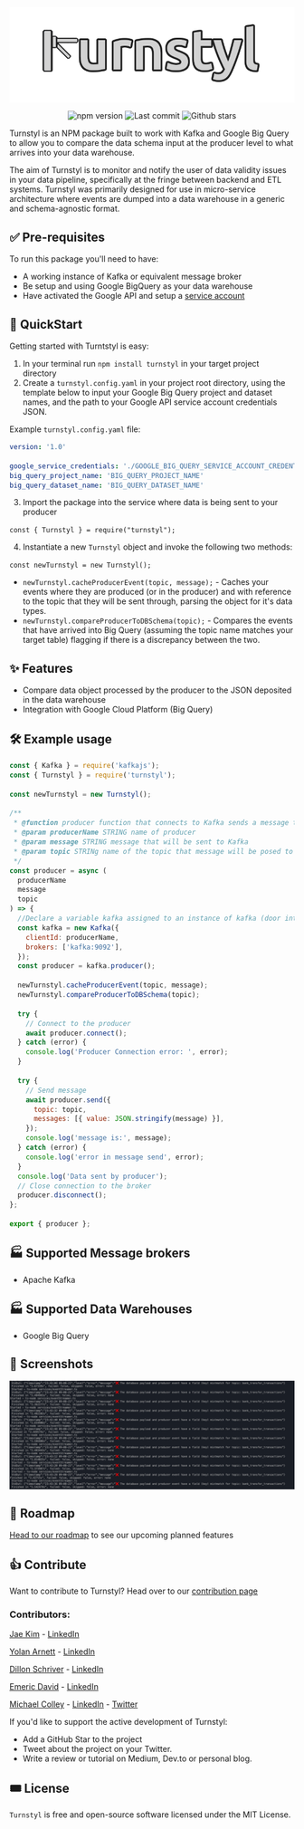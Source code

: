 <p align="center">
<img align="center" src="https://raw.githubusercontent.com/oslabs-beta/turnstyl/main/assets/turnstile-logo-softwhite-v3-a.png">
<p align="center">
  <img alt="npm version" src="https://img.shields.io/npm/v/turnstyl" />
  <img alt="Last commit" src="https://img.shields.io/github/last-commit/oslabs-beta/turnstyl" />
  <img alt="Github stars" src="https://shields.io/github/stars/oslabs-beta/turnstyl" />
</p>

Turnstyl is an NPM package built to work with Kafka and Google Big Query to allow you to compare the data schema input at the producer level to what arrives into your data warehouse.

The aim of Turnstyl is to monitor and notify the user of data validity issues in your data pipeline, specifically at the fringe between backend and ETL systems. Turnstyl was primarily designed for use in micro-service architecture where events are dumped into a data warehouse in a generic and schema-agnostic format.

## ✅ Pre-requisites

To run this package you'll need to have:

- A working instance of Kafka or equivalent message broker
- Be setup and using Google BigQuery as your data warehouse
- Have activated the Google API and setup a [service account](https://cloud.google.com/iam/docs/creating-managing-service-accounts)

## 🚀 QuickStart

Getting started with Turntstyl is easy:

1. In your terminal run `npm install turnstyl` in your target project directory
2. Create a `turnstyl.config.yaml` in your project root directory, using the template below to input your Google Big Query project and dataset names, and the path to your Google API service account credentials JSON.

Example `turnstyl.config.yaml` file:

```yaml
version: '1.0'

google_service_credentials: './GOOGLE_BIG_QUERY_SERVICE_ACCOUNT_CREDENTIALS.json'
big_query_project_name: 'BIG_QUERY_PROJECT_NAME'
big_query_dataset_name: 'BIG_QUERY_DATASET_NAME'
```

3. Import the package into the service where data is being sent to your producer

`const { Turnstyl } = require("turnstyl");`

4. Instantiate a new `Turnstyl` object and invoke the following two methods:

`const newTurnstyl = new Turnstyl();`

- `newTurnstyl.cacheProducerEvent(topic, message);` - Caches your events where they are produced (or in the producer) and with reference to the topic that they will be sent through, parsing the object for it's data types.
- `newTurnstyl.compareProducerToDBSchema(topic);` - Compares the events that have arrived into Big Query (assuming the topic name matches your target table) flagging if there is a discrepancy between the two.

## ✨ Features

- Compare data object processed by the producer to the JSON deposited in the data warehouse
- Integration with Google Cloud Platform (Big Query)

## 🛠️ Example usage

```js
const { Kafka } = require('kafkajs');
const { Turnstyl } = require('turnstyl');

const newTurnstyl = new Turnstyl();

/**
 * @function producer function that connects to Kafka sends a message then disconnects
 * @param producerName STRING name of producer
 * @param message STRING message that will be sent to Kafka
 * @param topic STRINg name of the topic that message will be posed to on Kafka
 */
const producer = async (
  producerName
  message
  topic
) => {
  //Declare a variable kafka assigned to an instance of kafka (door into the kafka brokerage)
  const kafka = new Kafka({
    clientId: producerName,
    brokers: ['kafka:9092'],
  });
  const producer = kafka.producer();

  newTurnstyl.cacheProducerEvent(topic, message);
  newTurnstyl.compareProducerToDBSchema(topic);

  try {
    // Connect to the producer
    await producer.connect();
  } catch (error) {
    console.log('Producer Connection error: ', error);
  }

  try {
    // Send message
    await producer.send({
      topic: topic,
      messages: [{ value: JSON.stringify(message) }],
    });
    console.log('message is:', message);
  } catch (error) {
    console.log('error in message send', error);
  }
  console.log('Data sent by producer');
  // Close connection to the broker
  producer.disconnect();
};

export { producer };
```

## 🏭 Supported Message brokers

- Apache Kafka

## 🏭 Supported Data Warehouses

- Google Big Query

## 📸 Screenshots

<img align="center" src="https://raw.githubusercontent.com/oslabs-beta/turnstyl/main/assets/screenshot_error_flags.png">

## 🚗 Roadmap

[Head to our roadmap](https://homespot.notion.site/330ba936328b488e86e6d7395003518b?v=0ae19b46612b43f69630e4cd60a0b0a0) to see our upcoming planned features

## 👍 Contribute

Want to contribute to Turnstyl? Head over to our [contribution page](https://github.com/oslabs-beta/turnstyl/blob/main/CONTRIBUTING.md)

### Contributors:

[Jae Kim](https://github.com/jaeklm) - [LinkedIn](https://www.linkedin.com/in/jaeklm/)

[Yolan Arnett](https://github.com/yarnett) - [LinkedIn](https://www.linkedin.com/in/yolanarnett/)

[Dillon Schriver](https://github.com/Dillon-Schriver) - [LinkedIn](https://www.linkedin.com/in/dillon-schriver-236a16bb/)

[Emeric David](https://github.com/emeric-gh) - [LinkedIn](https://www.linkedin.com/in/emericbdavid/)

[Michael Colley](https://github.com/michaelecolley) - [LinkedIn](https://www.linkedin.com/in/michaelecolley/) - [Twitter](https://twitter.com/michaelecolley)

If you'd like to support the active development of Turnstyl:

- Add a GitHub Star to the project
- Tweet about the project on your Twitter.
- Write a review or tutorial on Medium, Dev.to or personal blog.

## 🎟️ License

`Turnstyl` is free and open-source software licensed under the MIT License.
